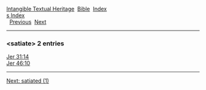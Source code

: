 [Intangible Textual Heritage](../../index)  [Bible](../index) 
[Index](index)   
[s Index](_s_)  
  [Previous](c09802)  [Next](c09804) 

------------------------------------------------------------------------

### &lt;satiate&gt; 2 entries

[Jer 31:14](../kjv/jer031.htm#014)  
[Jer 46:10](../kjv/jer046.htm#010)  

------------------------------------------------------------------------

[Next: satiated (1)](c09804)

